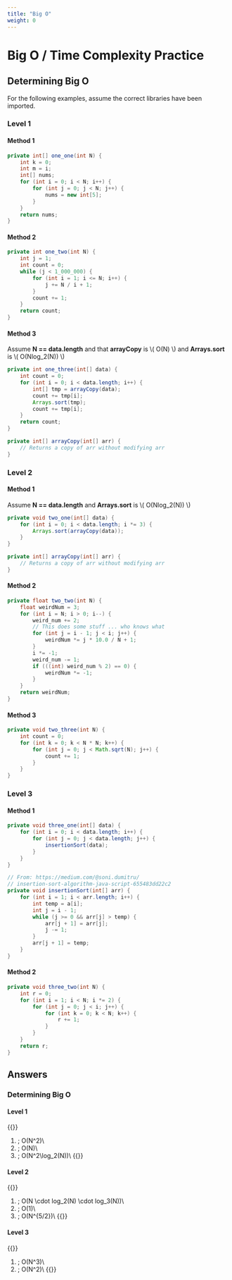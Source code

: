 ```yaml
---
title: "Big O"
weight: 0
---
```


# Big O / Time Complexity Practice


## Determining Big O

For the following examples, assume the correct libraries have been imported.

### Level 1

#### Method 1

```java
private int[] one_one(int N) {
    int k = 0;
    int m = i;
    int[] nums;
    for (int i = 0; i < N; i++) {
        for (int j = 0; j < N; j++) {
            nums = new int[5];
        }
    }
    return nums;
} 
```

#### Method 2

```java
private int one_two(int N) {
    int j = 1;
    int count = 0;
    while (j < 1_000_000) {
        for (int i = 1; i <= N; i++) {
            j += N / i + 1;
        }
        count += 1;
    }
    return count;
} 
```

#### Method 3

Assume **N == data.length** and that **arrayCopy** is \\( O(N) \\) and **Arrays.sort** is \\( O(Nlog_2(N)) \\)

```java
private int one_three(int[] data) {
    int count = 0;
    for (int i = 0; i < data.length; i++) {
        int[] tmp = arrayCopy(data);
        count += tmp[i];
        Arrays.sort(tmp);
        count += tmp[i];
    }
    return count;
} 

private int[] arrayCopy(int[] arr) {
    // Returns a copy of arr without modifying arr
}
```

### Level 2

#### Method 1

Assume **N == data.length** and **Arrays.sort** is \\( O(Nlog_2(N)) \\)

```java
private void two_one(int[] data) {
    for (int i = 0; i < data.length; i *= 3) {
        Arrays.sort(arrayCopy(data));
    }
} 

private int[] arrayCopy(int[] arr) {
    // Returns a copy of arr without modifying arr
}
```

#### Method 2

```java
private float two_two(int N) {
    float weirdNum = 3;
    for (int i = N; i > 0; i--) {
        weird_num += 2;
        // This does some stuff ... who knows what
        for (int j = i - 1; j < i; j++) {
            weirdNum *= j * 10.0 / N + 1;
        }
        i *= -1;
        weird_num -= 1;
        if (((int) weird_num % 2) == 0) {
            weirdNum *= -1;
        }
    }
    return weirdNum;
} 
```

#### Method 3

```java
private void two_three(int N) {
    int count = 0;
    for (int k = 0; k < N * N; k++) {
        for (int j = 0; j < Math.sqrt(N); j++) {
            count += 1;
        }
    }
} 
```

### Level 3

#### Method 1

```java
private void three_one(int[] data) {
    for (int i = 0; i < data.length; i++) {
        for (int j = 0; j < data.length; j++) {
            insertionSort(data);
        }
    }
}

// From: https://medium.com/@soni.dumitru/
// insertion-sort-algorithm-java-script-655483dd22c2
private void insertionSort(int[] arr) {
    for (int i = 1; i < arr.length; i++) {
        int temp = a[i];
        int j = i - 1;
        while (j >= 0 && arr[j] > temp) {
            arr[j + 1] = arr[j];
            j -= 1;
        }
        arr[j + 1] = temp;
    }
}
```

#### Method 2

```java
private void three_two(int N) {
    int r = 0;
    for (int i = 1; i < N; i *= 2) {
        for (int j = 0; j < i; j++) {
            for (int k = 0; k < N; k++) {
                r += 1;
            }
        }
    }
    return r;
}
```

## Answers

### Determining Big O

#### Level 1

{{<katex>}}
1) \; O(N^2)\\
2) \; O(N)\\
3) \; O(N^2\log_2(N))\\
{{</katex>}}

#### Level 2

{{<katex>}}
1) \; O(N \cdot log_2(N) \cdot log_3(N))\\
2) \; O(1)\\
3) \; O(N^{5/2})\\
{{</katex>}}

#### Level 3

{{<katex>}}
1) \; O(N^3)\\
2) \; O(N^2)\\
{{</katex>}}